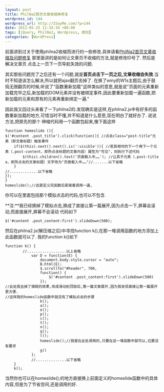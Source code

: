 ```yaml
--- 
layout: post
title: PhilNa2首页文章收缩再修复
wordpress_id: 144
wordpress_url: http://ISayMe.com/?p=144
date: 2011-05-25 11:34:34 +08:00
tags: [jQuery, PhilNa2, Wordpress, 原创]
categories: [WordPress]
---
```

前面讲到过关于使用philna2收缩而进行的一些修改.具体请看[PhilNa2首页文章收缩及问题修复](http://isayme.com/2011/05/home-article-toggle-problems/)  那里面讲的是如何让文章页不收缩的方法,就是修改ID号了.
然后是解决文章页 点击上一页下一页导航失效的问题.

其实那些问题完了之后还有一个问题,就是**首页点击下一页之后,文章收缩会失效**.当时不知道该怎么解决,所以就把ajax翻页去掉了.
在换了winy的W1s主题后,由于鼓捣无限翻页的时候,听说了"函数重新加载"这样类似的意思,就是说"页面的元素重新加载完毕之后,新加载的DOM元素并没有被绑定事件,因此要重新加载一遍函数,把新加载的元素和原有的元素再重新绑定一遍."

因此我又回过头来看了一下philna2的.发现确实是这样,在philna2.js中有好多的函数重新加载的地方,可惜当时不懂,并不知道是什么意思,现在明白了就好办了.
说说方法,把原先的那个 伸缩代码用一个函数包起来,像下面这样

	function homeslide (){
	$('#content .post_title').click(function(){ //点击class="post-title"元素（即文章标题）触发事件
		if($(this).next().next().is(':visible')){ //若其相邻的下一个再下一个元素（.post-content，即所点击标题的文章内容）属性为"可见"，则执行下述代码
			$(this).children().text('页面载入中……'); //让其子元素（.post-title a，即所点击的文章标题）文字改为"页面载入中……"//.......以下省略
		}
	//.............以下省略
	});
	}
	homeslide();//这是定义完函数后紧接着调用一遍,
你可以在里面包括那个模拟点击的代码,也可以不包含.

**注:**我已经换掉了模拟点击,换成了直接让第一篇展开,因为点击一下,屏幕会滚动,而直接展开,屏幕不会滚动
代码如下

	$('#content .post_content:first').slideDown(500);
然后在philna2.js(解压缩之后)中寻找function k(),在那一堆调用函数的地方添加上此函数就可以了.
我的function k()如下

	function k() {
			//..................以上省略
				var D = function(E) {
					document.body.style.cursor = "auto";
					B.html(E);
					$.scrollTo("#header", 700,
					function() {
						$('#content .post_content:first').slideDown(500)
					});
	//此处我去掉了弹跳的效果,改成滑动到顶部后,第一篇文章展开,因为我发现直接让第一篇展开更方便.
	//这样我的homeslide函数中就没有了模拟点击的步骤
					k();
					a();
					e();
					p();
					c();
					t();
					n();
					q();
					l();
					homeslide();//我是在此处调用的,只要在这一堆函数中就可以,位置没有要求
					g()
				};
				//..............以下省略
		}
		k();
当然你也可以在homeslide();的地方直接换上前面定义的homeslide函数中的具体内容,但是为了节省空间,还是调用的好.
